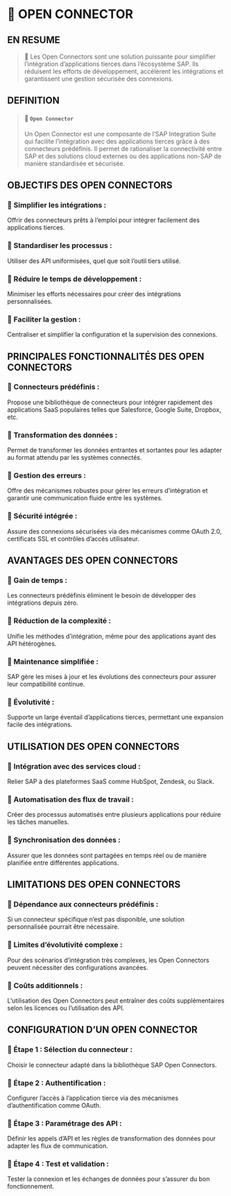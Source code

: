 # 🌸 OPEN CONNECTOR

## EN RESUME

> 🌺 Les Open Connectors sont une solution puissante pour simplifier l’intégration d’applications tierces dans l’écosystème SAP. Ils réduisent les efforts de développement, accélèrent les intégrations et garantissent une gestion sécurisée des connexions.

## DEFINITION

> #### 🍧 `Open Connector`
>
> Un Open Connector est une composante de l’SAP Integration Suite qui facilite l’intégration avec des applications tierces grâce à des connecteurs prédéfinis.
> Il permet de rationaliser la connectivité entre SAP et des solutions cloud externes ou des applications non-SAP de manière standardisée et sécurisée.

## OBJECTIFS DES OPEN CONNECTORS

### 💮 Simplifier les intégrations :

Offrir des connecteurs prêts à l’emploi pour intégrer facilement des applications tierces.

### 💮 Standardiser les processus :

Utiliser des API uniformisées, quel que soit l’outil tiers utilisé.

### 💮 Réduire le temps de développement :

Minimiser les efforts nécessaires pour créer des intégrations personnalisées.

### 💮 Faciliter la gestion :

Centraliser et simplifier la configuration et la supervision des connexions.

## PRINCIPALES FONCTIONNALITÉS DES OPEN CONNECTORS

### 💮 Connecteurs prédéfinis :

Propose une bibliothèque de connecteurs pour intégrer rapidement des applications SaaS populaires telles que Salesforce, Google Suite, Dropbox, etc.

### 💮 Transformation des données :

Permet de transformer les données entrantes et sortantes pour les adapter au format attendu par les systèmes connectés.

### 💮 Gestion des erreurs :

Offre des mécanismes robustes pour gérer les erreurs d’intégration et garantir une communication fluide entre les systèmes.

### 💮 Sécurité intégrée :

Assure des connexions sécurisées via des mécanismes comme OAuth 2.0, certificats SSL et contrôles d’accès utilisateur.

## AVANTAGES DES OPEN CONNECTORS

### 💮 Gain de temps :

Les connecteurs prédéfinis éliminent le besoin de développer des intégrations depuis zéro.

### 💮 Réduction de la complexité :

Unifie les méthodes d’intégration, même pour des applications ayant des API hétérogènes.

### 💮 Maintenance simplifiée :

SAP gère les mises à jour et les évolutions des connecteurs pour assurer leur compatibilité continue.

### 💮 Évolutivité :

Supporte un large éventail d’applications tierces, permettant une expansion facile des intégrations.

## UTILISATION DES OPEN CONNECTORS

### 💮 Intégration avec des services cloud :

Relier SAP à des plateformes SaaS comme HubSpot, Zendesk, ou Slack.

### 💮 Automatisation des flux de travail :

Créer des processus automatisés entre plusieurs applications pour réduire les tâches manuelles.

### 💮 Synchronisation des données :

Assurer que les données sont partagées en temps réel ou de manière planifiée entre différentes applications.

## LIMITATIONS DES OPEN CONNECTORS

### 💮 Dépendance aux connecteurs prédéfinis :

Si un connecteur spécifique n’est pas disponible, une solution personnalisée pourrait être nécessaire.

### 💮 Limites d’évolutivité complexe :

Pour des scénarios d’intégration très complexes, les Open Connectors peuvent nécessiter des configurations avancées.

### 💮 Coûts additionnels :

L’utilisation des Open Connectors peut entraîner des coûts supplémentaires selon les licences ou l’utilisation des API.

## CONFIGURATION D’UN OPEN CONNECTOR

### 💮 Étape 1 : Sélection du connecteur :

Choisir le connecteur adapté dans la bibliothèque SAP Open Connectors.

### 💮 Étape 2 : Authentification :

Configurer l’accès à l’application tierce via des mécanismes d’authentification comme OAuth.

### 💮 Étape 3 : Paramétrage des API :

Définir les appels d’API et les règles de transformation des données pour adapter les flux de communication.

### 💮 Étape 4 : Test et validation :

Tester la connexion et les échanges de données pour s’assurer du bon fonctionnement.
